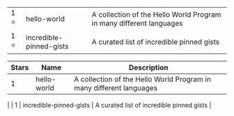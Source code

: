 <table>
    <tbody>
        <tr>
            <td> 1 ⭐</td>
            <td>hello-world</td>
            <td>A collection of the Hello World Program in many different languages</td>
        </tr>
        <tr>
            <td>1 ⭐</td>
            <td>incredible-pinned-gists</td>
            <td>A curated list of incredible pinned gists</td>
        </tr>
    </tbody>
</table>

|Stars|Name|Description|
|---|---|---|
| 1 | hello-world | A collection of the Hello World Program in many different languages |
|
| 1 | incredible-pinned-gists | A curated list of incredible pinned gists |
